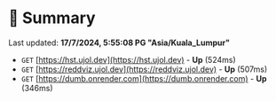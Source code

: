 # 📖 Summary
Last updated: **17/7/2024, 5:55:08 PG "Asia/Kuala_Lumpur"**

- `GET` [https://hst.ujol.dev](https://hst.ujol.dev) - **Up** (524ms)
- `GET` [https://reddviz.ujol.dev](https://reddviz.ujol.dev) - **Up** (507ms)
- `GET` [https://dumb.onrender.com](https://dumb.onrender.com) - **Up** (346ms)
